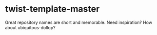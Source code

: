 # twist-template-master
Great repository names are short and memorable. Need inspiration? How about ubiquitous-dollop?
